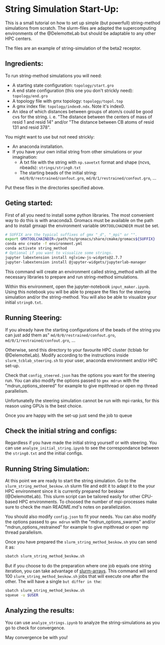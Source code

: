 # String Simulation Start-Up:

This is a small tutorial on how to set up simple (but powerfull) string-method simulations from scratch. The slurm-files are adapted the supercomputing environments of the @DelemotteLab but should be adaptable to any other HPC centers.

The files are an example of string-simulation of the beta2 receptor.

## Ingredients:
To run string-method simulations you will need:
+ A starting state configuration: `topology/start.gro`
+ A end state configuration (this one you don't strickly need): `topology/end.gro`
+ A topology file with gmx topology: `topology/topol.top` 
+ A gmx index file: `topology/index0.ndx`. Note it's index0. 
+ An idea of which distances between groups of atom/s could be good cvs for the string. i. e. "The distance between the centers of mass of resid 1 and resid 14" and/or "The distance between CB atoms of resid 131 and resid 378".

You might want to use but not need strickly:
+ An anaconda installation.
+ If you have your own initial string from other simulations or your imagination:
  + A txt file with the string with `np.savetxt` format and shape (ncvs, nbeads): `strings/string0.txt`
  + The starting beads of the initial string: `md/0/0/restrained/confout.gro`, `md/0/1/restrained/confout.gro`, ... 

Put these files in the directories specified above.

## Geting started:
First of all you need to install some python libraries. The most convenient way to do this is with anaconda3. Gromacs must be available on the path and to install gmxapi the environment variable `GMXTOOLCHAINDIR` must be set.
```bash
# SUFFIX are the typical suffixes of gmx "_d", "_mpi" or "".
export GMXTOOLCHAINDIR=/path/to/gromacs/share/cmake/gromacs${SUFFIX}
conda env create -f environment.yml
conda activate string_method
# Optional if you want to visualize some strings.
jupyter labextension install nglview-js-widgets@2.7.7
jupyter-labextension install @jupyter-widgets/jupyterlab-manager
```
This command will create an environment called string\_method with all the necessary libraries to prepare and run string-method simulations.

Within this environment, open the jupyter-notebook  `input_maker.ipynb`. Using this notebook you will be able to prepare the files for the steering simulation and/or the string-method. You will also be able to visualize your initial `string0.txt`.

## Running Steering:

If you already have the starting configurations of the beads of the string you can just add them as" `md/0/0/restrained/confout.gro`, `md/0/1/restrained/confout.gro`, ...

Otherwise, send this directory to your favourite HPC cluster (tcblab for @DelemotteLab). Modify according to the instructions inside `slurm_tcblab_steering.sh` to your user, anaconda environment and/or HPC set-up. 

Check that `config_steered.json` has the options you want for the steering run. You can also modify the options passed to `gmx mdrun` with the "mdrun\_options\_steered" for example to give mpithread or open mp thread parallelism.

Unfortunatelly the steering simulation cannot be run with mpi-ranks, for this reason using GPUs is the best choice.

Once you are happy with the set-up just send the job to queue

## Check the initial string and configs:
Regardless if you have made the initial string yourself or with steering. You can use `analyze_initial_string.ipynb` to see the correspondance between the `string0.txt` and the initial configs.

## Running String Simulation:
At this point we are ready to start the string simulation. Go to the `slurm_string_method_beskow.sh` slurm file and edit it to adapt it to the your HPC environment since it is currently prepared for beskow (@DelemotteLab). This slurm script can be tailored easily for other CPU-based HPC environments. To choosed the number of mpi-processes make sure to check the main README.md's notes on parallelization.

You should also modify `config.json` to fit your needs. You can also modify the options passed to `gmx mdrun` with the "mdrun\_options\_swarms" and/or "mdrun\_options\_restrained" for example to give mpithread or open mp thread parallelism.

Once you have prepared the `slurm_string_method_beskow.sh` you can send it as:
```bash
sbatch slurm_string_method_beskow.sh
```
But if you choose to do the preparation where one job equals one string iteration, you can take advantage of [slurm-arrays](https://slurm.schedmd.com/job_array.html). This command will send 100 `slurm_string_method_beskow.sh` jobs that will execute one after the other. The will have a single `` but differ in the ``:
```bash
sbatch slurm_string_method_beskow.sh
squeue -u $USER
```

## Analyzing the results:
You can use `analyze_strings.ipynb` to analyze the string-simulations as you go to check for convergence.

May convergence be with you!
